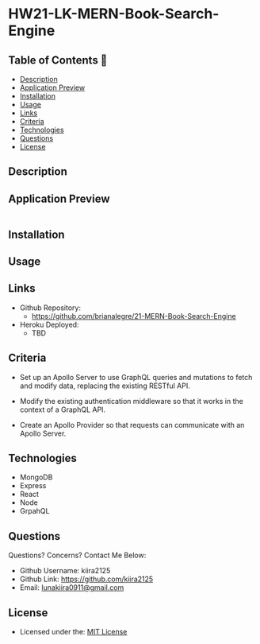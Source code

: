 # HW21-LK-MERN-Book-Search-Engine

## Table of Contents 📑
- [Description](#description)
- [Application Preview](#application-preview)
- [Installation](#installation)
- [Usage](#usage)
- [Links](#links)
- [Criteria](#criteria)
- [Technologies](#technologies)
- [Questions](#questions)
- [License](#license)

## Description


## Application Preview
<p align="left">
    <img alt="" src="">
</p>

## Installation


## Usage

## Links
-   Github Repository:
    - https://github.com/brianalegre/21-MERN-Book-Search-Engine
-   Heroku Deployed:
    - TBD


## Criteria
- Set up an Apollo Server to use GraphQL queries and mutations to fetch and modify data, replacing the existing RESTful API.

- Modify the existing authentication middleware so that it works in the context of a GraphQL API.

- Create an Apollo Provider so that requests can communicate with an Apollo Server.

## Technologies
- MongoDB
- Express
- React
- Node
- GrpahQL

## Questions
Questions? Concerns?  Contact Me Below:
- Github Username: kiira2125
- Github Link: https://github.com/kiira2125 
- Email: lunakiira0911@gmail.com

## License
* Licensed under the: [MIT License](https://opensource.org/licenses/MIT) 

